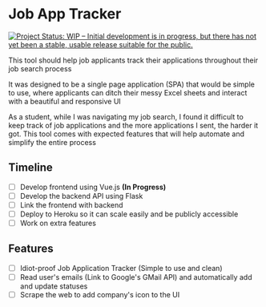 # Job App Tracker

[![Project Status: WIP – Initial development is in progress, but there has not yet been a stable, usable release suitable for the public.](https://www.repostatus.org/badges/latest/wip.svg)](https://www.repostatus.org/#wip)

This tool should help job applicants track their applications throughout their job search process

It was designed to be a single page application (SPA) that would be simple to use, where applicants can ditch their messy Excel sheets and interact with a beautiful and responsive UI

As a student, while I was navigating my job search, I found it difficult to keep track of job applications and the more applications I sent, the harder it got. This tool comes with expected features that will help automate and simplify the entire process

## Timeline

- [ ] Develop frontend using Vue.js **(In Progress)**
- [ ] Develop the backend API using Flask
- [ ] Link the frontend with backend
- [ ] Deploy to Heroku so it can scale easily and be publicly accessible
- [ ] Work on extra features

## Features

- [ ] Idiot-proof Job Application Tracker (Simple to use and clean)
- [ ] Read user's emails (Link to Google's GMail API) and automatically add and update statuses
- [ ] Scrape the web to add company's icon to the UI
